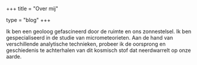 +++
title = "Over mij"

type = "blog"
+++

Ik ben een geoloog gefascineerd door de ruimte en ons zonnestelsel. Ik ben gespecialiseerd in de studie van micrometeorieten. Aan de hand van verschillende analytische technieken, probeer ik de oorsprong en geschiedenis te achterhalen van dit kosmisch stof dat neerdwarrelt op onze aarde.